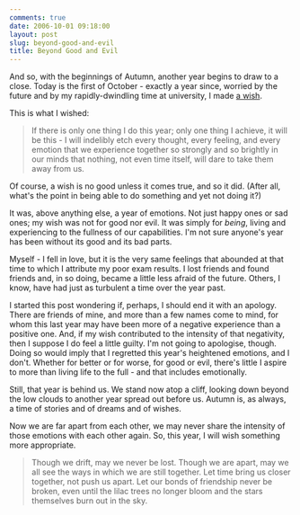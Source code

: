 ```yaml
---
comments: true
date: 2006-10-01 09:18:00
layout: post
slug: beyond-good-and-evil
title: Beyond Good and Evil
---
```


And so, with the beginnings of Autumn, another year begins to draw to a close.  Today is the first of October - exactly a year since, worried by the future and by my rapidly-dwindling time at university, I made [a wish](/blog/a-wish).  

This is what I wished:

> If there is only one thing I do this year; only one thing I achieve, it will be this - I will indelibly etch every thought, every feeling, and every emotion that we experience together so strongly and so brightly in our minds that nothing, not even time itself, will dare to take them away from us.

Of course, a wish is no good unless it comes true, and so it did.  (After all, what's the point in being able to do something and yet not doing it?)

It was, above anything else, a year of emotions.  Not just happy ones or sad ones; my wish was not for good nor evil.  It was simply for _being_, living and experiencing to the fullness of our capabilities.  I'm not sure anyone's year has been without its good and its bad parts.

Myself - I fell in love, but it is the very same feelings that abounded at that time to which I attribute my poor exam results.  I lost friends and found friends and, in so doing, became a little less afraid of the future.  Others, I know, have had just as turbulent a time over the year past.

I started this post wondering if, perhaps, I should end it with an apology.  There are friends of mine, and more than a few names come to mind, for whom this last year may have been more of a negative experience than a positive one.  And, if my wish contributed to the intensity of that negativity, then I suppose I do feel a little guilty.  I'm not going to apologise, though.  Doing so would imply that I regretted this year's heightened emotions, and I don't.  Whether for better or for worse, for good or evil, there's little I aspire to more than living life to the full - and that includes emotionally.

Still, that year is behind us.  We stand now atop a cliff, looking down beyond the low clouds to another year spread out before us.  Autumn is, as always, a time of stories and of dreams and of wishes.

Now we are far apart from each other, we may never share the intensity of those emotions with each other again.  So, this year, I will wish something more appropriate.

> Though we drift, may we never be lost.  Though we are apart, may we all see the ways in which we are still together.  Let time bring us closer together, not push us apart.  Let our bonds of friendship never be broken, even until the lilac trees no longer bloom and the stars themselves burn out in the sky.
